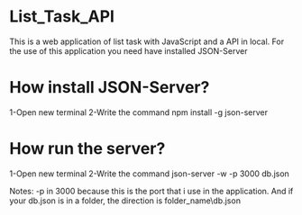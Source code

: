 # List_Task_API
This is a web application of list task with JavaScript and a API in local.
For the use of this application you need have installed JSON-Server

# How install JSON-Server?

1-Open new terminal
2-Write the command npm install -g json-server

# How run the server?
1-Open new terminal
2-Write the command json-server -w -p 3000 db.json

Notes: -p in 3000 because this is the port that i use in the application.
And if your db.json is in a folder, the direction is folder_name\db.json

